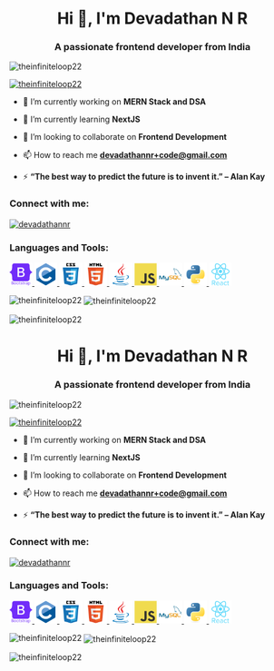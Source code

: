 <h1 align="center">Hi 👋, I'm Devadathan N R</h1>
<h3 align="center">A passionate frontend developer from India</h3>

<p align="left"> <img src="https://komarev.com/ghpvc/?username=theinfiniteloop22&label=Profile%20views&color=0e75b6&style=flat" alt="theinfiniteloop22" /> </p>

<p align="left"> <a href="https://github.com/ryo-ma/github-profile-trophy"><img src="https://github-profile-trophy.vercel.app/?username=theinfiniteloop22" alt="theinfiniteloop22" /></a> </p>

- 🔭 I’m currently working on **MERN Stack and DSA**

- 🌱 I’m currently learning **NextJS**

- 👯 I’m looking to collaborate on **Frontend Development**

- 📫 How to reach me **devadathannr+code@gmail.com**

- ⚡ **“The best way to predict the future is to invent it.” – Alan Kay**

<h3 align="left">Connect with me:</h3>
<p align="left">
<a href="https://linkedin.com/in/devadathannr" target="blank"><img align="center" src="https://raw.githubusercontent.com/rahuldkjain/github-profile-readme-generator/master/src/images/icons/Social/linked-in-alt.svg" alt="devadathannr" height="30" width="40" /></a>
</p>

<h3 align="left">Languages and Tools:</h3>
<p align="left"> <a href="https://getbootstrap.com" target="_blank" rel="noreferrer"> <img src="https://raw.githubusercontent.com/devicons/devicon/master/icons/bootstrap/bootstrap-plain-wordmark.svg" alt="bootstrap" width="40" height="40"/> </a> <a href="https://www.cprogramming.com/" target="_blank" rel="noreferrer"> <img src="https://raw.githubusercontent.com/devicons/devicon/master/icons/c/c-original.svg" alt="c" width="40" height="40"/> </a> <a href="https://www.w3schools.com/css/" target="_blank" rel="noreferrer"> <img src="https://raw.githubusercontent.com/devicons/devicon/master/icons/css3/css3-original-wordmark.svg" alt="css3" width="40" height="40"/> </a> <a href="https://www.w3.org/html/" target="_blank" rel="noreferrer"> <img src="https://raw.githubusercontent.com/devicons/devicon/master/icons/html5/html5-original-wordmark.svg" alt="html5" width="40" height="40"/> </a> <a href="https://www.java.com" target="_blank" rel="noreferrer"> <img src="https://raw.githubusercontent.com/devicons/devicon/master/icons/java/java-original.svg" alt="java" width="40" height="40"/> </a> <a href="https://developer.mozilla.org/en-US/docs/Web/JavaScript" target="_blank" rel="noreferrer"> <img src="https://raw.githubusercontent.com/devicons/devicon/master/icons/javascript/javascript-original.svg" alt="javascript" width="40" height="40"/> </a> <a href="https://www.mysql.com/" target="_blank" rel="noreferrer"> <img src="https://raw.githubusercontent.com/devicons/devicon/master/icons/mysql/mysql-original-wordmark.svg" alt="mysql" width="40" height="40"/> </a> <a href="https://www.python.org" target="_blank" rel="noreferrer"> <img src="https://raw.githubusercontent.com/devicons/devicon/master/icons/python/python-original.svg" alt="python" width="40" height="40"/> </a> <a href="https://reactjs.org/" target="_blank" rel="noreferrer"> <img src="https://raw.githubusercontent.com/devicons/devicon/master/icons/react/react-original-wordmark.svg" alt="react" width="40" height="40"/> </a> </p>

<p><img align="left" src="https://github-readme-stats.vercel.app/api/top-langs?username=theinfiniteloop22&show_icons=true&locale=en&layout=compact" alt="theinfiniteloop22" /></p>

<p>&nbsp;<img align="center" src="https://github-readme-stats.vercel.app/api?username=theinfiniteloop22&show_icons=true&locale=en" alt="theinfiniteloop22" /></p>

<p><img align="center" src="https://github-readme-streak-stats.herokuapp.com/?user=theinfiniteloop22&" alt="theinfiniteloop22" /></p>
<h1 align="center">Hi 👋, I'm Devadathan N R</h1>
<h3 align="center">A passionate frontend developer from India</h3>

<p align="left"> <img src="https://komarev.com/ghpvc/?username=theinfiniteloop22&label=Profile%20views&color=0e75b6&style=flat" alt="theinfiniteloop22" /> </p>

<p align="left"> <a href="https://github.com/ryo-ma/github-profile-trophy"><img src="https://github-profile-trophy.vercel.app/?username=theinfiniteloop22" alt="theinfiniteloop22" /></a> </p>

- 🔭 I’m currently working on **MERN Stack and DSA**

- 🌱 I’m currently learning **NextJS**

- 👯 I’m looking to collaborate on **Frontend Development**

- 📫 How to reach me **devadathannr+code@gmail.com**

- ⚡ **“The best way to predict the future is to invent it.” – Alan Kay**

<h3 align="left">Connect with me:</h3>
<p align="left">
<a href="https://linkedin.com/in/devadathannr" target="blank"><img align="center" src="https://raw.githubusercontent.com/rahuldkjain/github-profile-readme-generator/master/src/images/icons/Social/linked-in-alt.svg" alt="devadathannr" height="30" width="40" /></a>
</p>

<h3 align="left">Languages and Tools:</h3>
<p align="left"> <a href="https://getbootstrap.com" target="_blank" rel="noreferrer"> <img src="https://raw.githubusercontent.com/devicons/devicon/master/icons/bootstrap/bootstrap-plain-wordmark.svg" alt="bootstrap" width="40" height="40"/> </a> <a href="https://www.cprogramming.com/" target="_blank" rel="noreferrer"> <img src="https://raw.githubusercontent.com/devicons/devicon/master/icons/c/c-original.svg" alt="c" width="40" height="40"/> </a> <a href="https://www.w3schools.com/css/" target="_blank" rel="noreferrer"> <img src="https://raw.githubusercontent.com/devicons/devicon/master/icons/css3/css3-original-wordmark.svg" alt="css3" width="40" height="40"/> </a> <a href="https://www.w3.org/html/" target="_blank" rel="noreferrer"> <img src="https://raw.githubusercontent.com/devicons/devicon/master/icons/html5/html5-original-wordmark.svg" alt="html5" width="40" height="40"/> </a> <a href="https://www.java.com" target="_blank" rel="noreferrer"> <img src="https://raw.githubusercontent.com/devicons/devicon/master/icons/java/java-original.svg" alt="java" width="40" height="40"/> </a> <a href="https://developer.mozilla.org/en-US/docs/Web/JavaScript" target="_blank" rel="noreferrer"> <img src="https://raw.githubusercontent.com/devicons/devicon/master/icons/javascript/javascript-original.svg" alt="javascript" width="40" height="40"/> </a> <a href="https://www.mysql.com/" target="_blank" rel="noreferrer"> <img src="https://raw.githubusercontent.com/devicons/devicon/master/icons/mysql/mysql-original-wordmark.svg" alt="mysql" width="40" height="40"/> </a> <a href="https://www.python.org" target="_blank" rel="noreferrer"> <img src="https://raw.githubusercontent.com/devicons/devicon/master/icons/python/python-original.svg" alt="python" width="40" height="40"/> </a> <a href="https://reactjs.org/" target="_blank" rel="noreferrer"> <img src="https://raw.githubusercontent.com/devicons/devicon/master/icons/react/react-original-wordmark.svg" alt="react" width="40" height="40"/> </a> </p>

<p><img align="left" src="https://github-readme-stats.vercel.app/api/top-langs?username=theinfiniteloop22&show_icons=true&locale=en&layout=compact" alt="theinfiniteloop22" /></p>

<p>&nbsp;<img align="center" src="https://github-readme-stats.vercel.app/api?username=theinfiniteloop22&show_icons=true&locale=en" alt="theinfiniteloop22" /></p>

<p><img align="center" src="https://github-readme-streak-stats.herokuapp.com/?user=theinfiniteloop22&" alt="theinfiniteloop22" /></p>


<!--
**TheInfiniteLoop22/TheInfiniteLoop22** is a ✨ _special_ ✨ repository because its `README.md` (this file) appears on your GitHub profile.

Here are some ideas to get you started:

- 🔭 I’m currently working on ...
- 🌱 I’m currently learning ...
- 👯 I’m looking to collaborate on ...
- 🤔 I’m looking for help with ...
- 💬 Ask me about ...
- 📫 How to reach me: ...
- 😄 Pronouns: ...
- ⚡ Fun fact: ...
-->
